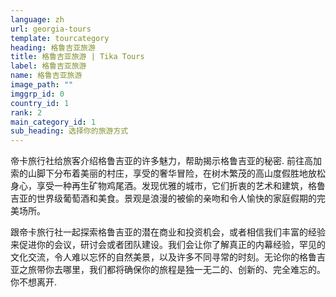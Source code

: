 ```yaml
---
language: zh
url: georgia-tours
template: tourcategory
heading: 格鲁吉亚旅游
title: 格鲁吉亚旅游 | Tika Tours
label: 格鲁吉亚旅游
name: 格鲁吉亚旅游
image_path: ""
imggrp_id: 0
country_id: 1
rank: 2
main_category_id: 1
sub_heading: 选择你的旅游方式
---
```

<div class="row content-row"><!-- 1151 (0)-->

</div>

<div class="row content-row"><!-- 1152 (3)-->
<div class="col-12 col-sm-6 col-md-6"><!-- 1542 -->

帝卡旅行社给旅客介绍格鲁吉亚的许多魅力，帮助揭示格鲁吉亚的秘密. 前往高加索的山脚下分布着美丽的村庄，享受的奢华冒险，在树木繁茂的高山度假胜地放松身心，享受一种再生矿物鸡尾酒。发现优雅的城市，它们折衷的艺术和建筑，格鲁吉亚的世界级葡萄酒和美食。景观是浪漫的被偷的亲吻和令人愉快的家庭假期的完美场所。

</div>

<div class="col-12 col-sm-6 col-md-6"><!-- 1543 -->

跟帝卡旅行社一起探索格鲁吉亚的潜在商业和投资机会，或者相信我们丰富的经验来促进你的会议，研讨会或者团队建设。我们会让你了解真正的内幕经验，罕见的文化交流，令人难以忘怀的自然美景，以及许多不同寻常的时刻。无论你的格鲁吉亚之旅带你去哪里，我们都将确保你的旅程是独一无二的、创新的、完全难忘的。你不想离开.

</div>

</div>

